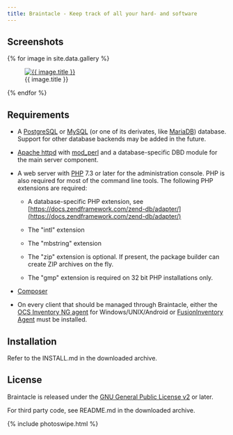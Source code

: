 ```yaml
---
title: Braintacle - Keep track of all your hard- and software
---
```

<link rel="stylesheet" href="assets/css/gallery.css">
<link rel="stylesheet" href="assets/css/photoswipe.css">
<link rel="stylesheet" href="assets/css/default-skin/default-skin.css">
<script src="assets/js/photoswipe.min.js"></script>
<script src="assets/js/photoswipe-ui-default.min.js"></script>
<script src="assets/js/gallery.js" defer></script>

Screenshots
-----------

<div class="gallery">
{% for image in site.data.gallery %}
<figure>
  <a href="assets/screenshots/{{ image.filename }}">
    <img src="assets/thumbnails/{{ image.filename }}" alt="{{ image.title }}">
  </a>
  <figcaption>{{ image.title }}</figcaption>
</figure>
{% endfor %}
</div>

Requirements
------------

- A [PostgreSQL](https://postgresql.org) or [MySQL](https://www.mysql.com) (or one of its derivates, like [MariaDB](https://mariadb.org)) database.
  Support for other database backends may be added in the future.

- [Apache httpd](http://httpd.apache.org) with [mod_perl](https://perl.apache.org) and a database-specific DBD module for the
  main server component.

- A web server with [PHP](https://php.net) 7.3 or later for the administration
  console. PHP is also required for most of the command line tools. The following
  PHP extensions are required:

  - A database-specific PHP extension, see [https://docs.zendframework.com/zend-db/adapter/](https://docs.zendframework.com/zend-db/adapter/)

  - The "intl" extension

  - The "mbstring" extension

  - The "zip" extension is optional. If present, the package builder can create ZIP
    archives on the fly.

  - The "gmp" extension is required on 32 bit PHP installations only.

- [Composer](https://getcomposer.org/)

- On every client that should be managed through Braintacle, either the
  [OCS Inventory NG agent](https://github.com/OCSInventory-NG/) for Windows/UNIX/Android or
  [FusionInventory Agent](http://www.fusioninventory.org/documentation/agent/installation/)
  must be installed.


Installation
------------

Refer to the INSTALL.md in the downloaded archive.

License
-------

Braintacle is released under the [GNU General Public License v2](http://www.gnu.org/licenses/old-licenses/gpl-2.0.html) or later.

For third party code, see README.md in the downloaded archive.

{% include photoswipe.html %}
